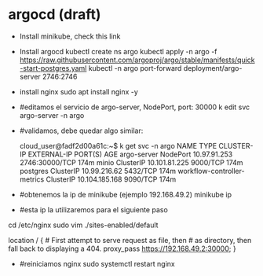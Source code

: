 # argocd (draft)

- Install minikube, check this link
- Install argocd
  kubectl create ns argo
  kubectl apply -n argo -f https://raw.githubusercontent.com/argoproj/argo/stable/manifests/quick-start-postgres.yaml
  kubectl -n argo port-forward deployment/argo-server 2746:2746


- install nginx
  sudo apt install nginx -y
- #editamos el servicio de argo-server, NodePort, port: 30000
  k edit svc argo-server -n argo
- #validamos, debe quedar algo similar:

  cloud_user@fadf2d00a61c:~$ k get svc -n argo
  NAME                          TYPE        CLUSTER-IP       EXTERNAL-IP   PORT(S)          AGE
  argo-server                   NodePort    10.97.91.253     <none>        2746:30000/TCP   174m
  minio                         ClusterIP   10.101.81.225    <none>        9000/TCP         174m
  postgres                      ClusterIP   10.99.216.62     <none>        5432/TCP         174m
  workflow-controller-metrics   ClusterIP   10.104.185.168   <none>        9090/TCP         174m
  
- #obtenemos la ip de minikube (ejemplo 192.168.49.2)
  minikube ip
  
 - #esta ip la utilizaremos para el siguiente paso

  cd /etc/nginx
  sudo vim ./sites-enabled/default
  
  location / {
                # First attempt to serve request as file, then
                # as directory, then fall back to displaying a 404.
                proxy_pass https://192.168.49.2:30000;
        }
  
  
- #reiniciamos nginx
  sudo systemctl restart nginx
